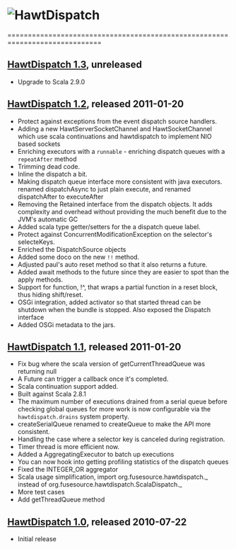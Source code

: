 # ![HawtDispatch](http://hawtdispatch.fusesource.org/images/project-logo.png)
=============================================================================

## [HawtDispatch 1.3](http://hawtdispatch.fusesource.org/maven/1.3), unreleased

* Upgrade to Scala 2.9.0

## [HawtDispatch 1.2](http://hawtdispatch.fusesource.org/maven/1.2), released 2011-01-20

* Protect against exceptions from the event dispatch source handlers.
* Adding a new HawtServerSocketChannel and HawtSocketChannel which use scala continuations and hawtdispatch to implement NIO based sockets
* Enriching executors with a `runnable` - enriching dispatch queues with a `repeatAfter` method
* Trimming dead code.
* Inline the dispatch a bit.
* Making dispatch queue interface more consistent with java executors.  renamed dispatchAsync to just plain execute, and renamed dispatchAfter to executeAfter
* Removing the Retained interface from the dispatch objects.  It adds complexity and overhead without providing the much benefit due to the JVM's automatic GC
* Added scala type getter/setters for the a dispatch queue label.
* Protect against ConcurrentModificationException on the selector's selecteKeys.
* Enriched the DispatchSource objects
* Added some doco on the new `!!` method.
* Adjusted paul's auto reset method so that it also returns a future.
* Added await methods to the future since they are easier to spot than the apply methods.
* Support for function, !^, that wraps a partial function in a reset block, thus hiding shift/reset.
* OSGi integration, added activator so that started thread can be shutdown when the bundle is stopped.  Also exposed the Dispatch interface
* Added OSGi metadata to the jars.

## [HawtDispatch 1.1](http://hawtdispatch.fusesource.org/maven/1.1), released 2011-01-20

* Fix bug where the scala version of getCurrentThreadQueue was returning null
* A Future can trigger a callback once it's completed.
* Scala continuation support added.
* Built against Scala 2.8.1
* The maximum number of executions drained from a serial queue before checking 
  global queues for more work is now configurable via the `hawtdispatch.drains` 
  system property.
* createSerialQueue renamed to createQueue to make the API more consistent.
* Handling the case where a selector key is canceled during registration.
* Timer thread is more efficient now.
* Added a AggregatingExecutor to batch up executions
* You can now hook into getting profiling statistics of the dispatch queues
* Fixed the INTEGER_OR aggregator
* Scala usage simplification, import org.fusesource.hawtdispatch._ instead of 
  org.fusesource.hawtdispatch.ScalaDispatch._ 
* More test cases
* Add getThreadQueue method

## [HawtDispatch 1.0](http://hawtdispatch.fusesource.org/maven/1.0), released 2010-07-22

* Initial release
